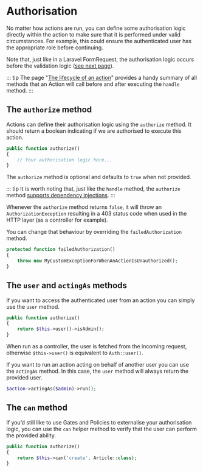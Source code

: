 # Authorisation

No matter how actions are run, you can define some authorisation logic directly within the action to make sure that it is performed under valid circumstances. For example, this could ensure the authenticated user has the appropriate role before continuing.

Note that, just like in a Laravel FormRequest, the authorisation logic occurs before the validation logic ([see next page](/validation)).

::: tip
The page "[The lifecycle of an action](/action-lifecycle)" provides a handy summary of all methods that an Action will call before and after executing the `handle` method.
:::

## The `authorize` method

Actions can define their authorisation logic using the `authorize` method. It should return a boolean indicating if we are authorised to execute this action.

```php
public function authorize()
{
    // Your authorisation logic here...
}
```

The `authorize` method is optional and defaults to `true` when not provided.

::: tip
It is worth noting that, just like the `handle` method, the `authorize` method [supports dependency injections](/dependency-injections).
:::

Whenever the `authorize` method returns `false`, it will throw an `AuthorizationException` resulting in a 403 status code when used in the HTTP layer (as a controller for example).

You can change that behaviour by overriding the `failedAuthorization` method.

```php
protected function failedAuthorization()
{
    throw new MyCustomExceptionForWhenAnActionIsUnauthorized();
}
```

## The `user` and `actingAs` methods

If you want to access the authenticated user from an action you can simply use the `user` method.

```php
public function authorize()
{
    return $this->user()->isAdmin();
}
```

When run as a controller, the user is fetched from the incoming request, otherwise `$this->user()` is equivalent to `Auth::user()`.

If you want to run an action acting on behalf of another user you can use the `actingAs` method. In this case, the `user` method will always return the provided user.

```php
$action->actingAs($admin)->run();
```

## The `can` method

If you’d still like to use Gates and Policies to externalise your authorisation logic, you can use the `can` helper method to verify that the user can perform the provided ability.

```php
public function authorize()
{
    return $this->can('create', Article::class);
}
```
